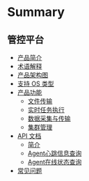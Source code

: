 # Summary

## 管控平台

* [产品简介](产品简介/README.md)
* [术语解释](术语解释/Term.md)
* [产品架构图](产品架构图/Architecture.md)
* [支持 OS 类型](支持OS类型/OsSupport.md)
* [产品功能]()
    * [文件传输](产品功能/FileTrans.md)
    * [实时任务执行](产品功能/RealTimeExecute.md)
    * [数据采集与传输](产品功能/DataCollect.md)
    * [集群管理](产品功能/ClusterManage.md)
* [API 文档]()
    * [简介](5.1/API文档/GSE/README.md)
    * [Agent心跳信息查询](5.1/API文档/GSE/get_agent_info.md)
    * [Agent在线状态查询](5.1/API文档/GSE/get_agent_status.md)
* [常见问题](常见问题/FAQ.md)
